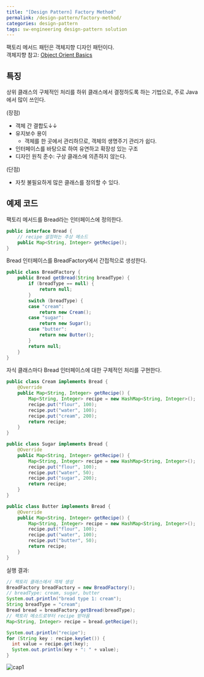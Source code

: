 ```yaml
---
title: "[Design Pattern] Factory Method"
permalink: /design-pattern/factory-method/
categories: design-pattern
tags: sw-engineering design-pattern solution
---
```


팩토리 메서드 패턴은 객체지향 디자인 패턴이다.<br>
객체지향 참고: [Object Orient Basics](https://hei-jung.github.io/oop/)<br>

## 특징

상위 클래스의 구체적인 처리를 하위 클래스에서 결정하도록 하는 기법으로, 주로 Java에서 많이 쓰인다.

(장점)<br>
- 객체 간 결합도↓↓
- 유지보수 용이
  - 객체를 한 곳에서 관리하므로, 객체의 생명주기 관리가 쉽다.
- 인터페이스를 바탕으로 하여 유연하고 확장성 있는 구조
- 디자인 원칙 준수: 구상 클래스에 의존하지 않는다.

(단점)<br>
- 자칫 불필요하게 많은 클래스를 정의할 수 있다.

## 예제 코드

팩토리 메서드를 Bread라는 인터페이스에 정의한다.

```java
public interface Bread {
	// recipe 설정하는 추상 메소드
	public Map<String, Integer> getRecipe();
}
```

Bread 인터페이스를 BreadFactory에서 간접적으로 생성한다.

```java
public class BreadFactory {
	public Bread getBread(String breadType) {
		if (breadType == null) {
			return null;
		}
		switch (breadType) {
		case "cream":
			return new Cream();
		case "sugar":
			return new Sugar();
		case "butter":
			return new Butter();
		}
		return null;
	}
}
```

자식 클래스마다 Bread 인터페이스에 대한 구체적인 처리를 구현한다.

```java
public class Cream implements Bread {
	@Override
	public Map<String, Integer> getRecipe() {
		Map<String, Integer> recipe = new HashMap<String, Integer>();
		recipe.put("flour", 100);
		recipe.put("water", 100);
		recipe.put("cream", 200);
		return recipe;
	}
}
```

```java
public class Sugar implements Bread {
	@Override
	public Map<String, Integer> getRecipe() {
		Map<String, Integer> recipe = new HashMap<String, Integer>();
		recipe.put("flour", 100);
		recipe.put("water", 50);
		recipe.put("sugar", 200);
		return recipe;
	}
}
```

```java
public class Butter implements Bread {
	@Override
	public Map<String, Integer> getRecipe() {
		Map<String, Integer> recipe = new HashMap<String, Integer>();
		recipe.put("flour", 100);
		recipe.put("water", 100);
		recipe.put("butter", 50);
		return recipe;
	}
}
```

실행 결과:

```java
// 팩토리 클래스에서 객체 생성
BreadFactory breadFactory = new BreadFactory();
// breadType: cream, sugar, butter
System.out.println("bread type 1: cream");
String breadType = "cream";
Bread bread = breadFactory.getBread(breadType);
// 팩토리 메소드로부터 recipe 받아옴
Map<String, Integer> recipe = bread.getRecipe();

System.out.println("recipe");
for (String key : recipe.keySet()) {
  int value = recipe.get(key);
  System.out.println(key + ": " + value);
}
```

![cap1](https://user-images.githubusercontent.com/40985307/94659597-81c61f00-033f-11eb-8756-1c1e62be249a.png)

